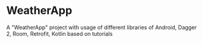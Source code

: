 # WeatherApp
A "WeatherApp" project with usage of different libraries of Android, Dagger 2, Room, Retrofit, Kotlin based on tutorials
